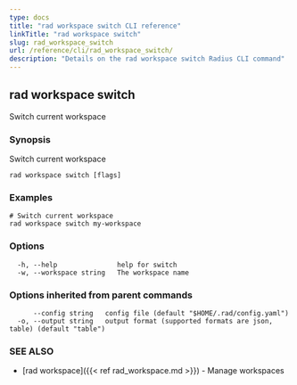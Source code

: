 ```yaml
---
type: docs
title: "rad workspace switch CLI reference"
linkTitle: "rad workspace switch"
slug: rad_workspace_switch
url: /reference/cli/rad_workspace_switch/
description: "Details on the rad workspace switch Radius CLI command"
---
```

## rad workspace switch

Switch current workspace

### Synopsis

Switch current workspace

```
rad workspace switch [flags]
```

### Examples

```
# Switch current workspace
rad workspace switch my-workspace
```

### Options

```
  -h, --help               help for switch
  -w, --workspace string   The workspace name
```

### Options inherited from parent commands

```
      --config string   config file (default "$HOME/.rad/config.yaml")
  -o, --output string   output format (supported formats are json, table) (default "table")
```

### SEE ALSO

* [rad workspace]({{< ref rad_workspace.md >}}) - Manage workspaces
